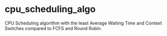 # cpu_scheduling_algo
CPU Scheduling algorithm with the least Average Waiting Time and Context Switches compared to FCFS and Round Robin.
